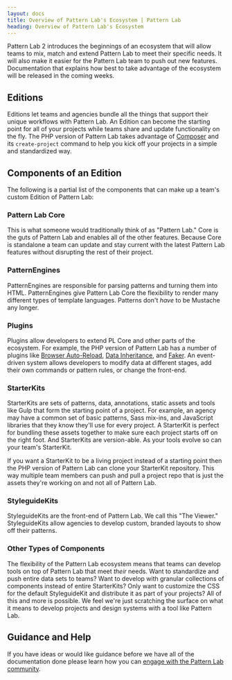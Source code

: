 ```yaml
---
layout: docs
title: Overview of Pattern Lab's Ecosystem | Pattern Lab
heading: Overview of Pattern Lab's Ecosystem
---
```


Pattern Lab 2 introduces the beginnings of an ecosystem that will allow teams to mix, match and extend Pattern Lab to meet their specific needs. It will also make it easier for the Pattern Lab team to push out new features. Documentation that explains how best to take advantage of the ecosystem will be released in the coming weeks.

## Editions

Editions let teams and agencies bundle all the things that support their unique workflows with Pattern Lab. An Edition can become the starting point for all of your projects while teams share and update functionality on the fly. The PHP version of Pattern Lab takes advantage of [Composer](https://getcomposer.org) and its `create-project` command to help you kick off your projects in a simple and standardized way.

## Components of an Edition

The following is a partial list of the components that can make up a team's custom Edition of Pattern Lab:

### Pattern Lab Core

This is what someone would traditionally think of as "Pattern Lab." Core is the guts of Pattern Lab and enables all of the other features. Because Core is standalone a team can update and stay current with the latest Pattern Lab features without disrupting the rest of their project.

### PatternEngines

PatternEngines are responsible for parsing patterns and turning them into HTML. PatternEngines give Pattern Lab Core the flexibility to render many different types of template languages. Patterns don't _have_ to be Mustache any longer.

### Plugins

Plugins allow developers to extend PL Core and other parts of the ecosystem. For example, the PHP version of Pattern Lab has a number of plugins like [Browser Auto-Reload](https://github.com/pattern-lab/plugin-php-reload), [Data Inheritance](https://github.com/pattern-lab/plugin-php-data-inheritance), and [Faker](https://github.com/pattern-lab/plugin-php-faker). An event-driven system allows developers to modify data at different stages, add their own commands or pattern rules, or change the front-end.

### StarterKits

StarterKits are sets of patterns, data, annotations, static assets and tools like Gulp that form the starting point of a project. For example, an agency may have a common set of basic patterns, Sass mix-ins, and JavaScript libraries that they know they'll use for every project. A StarterKit is perfect for bundling these assets together to make sure each project starts off on the right foot. And StarterKits are version-able. As your tools evolve so can your team's StarterKit.

If you want a StarterKit to be a living project instead of a starting point then the PHP version of Pattern Lab can clone your StarterKit repository. This way multiple team members can push and pull a project repo that is just the assets they're working on and not all of Pattern Lab.

### StyleguideKits

StyleguideKits are the front-end of Pattern Lab. We call this "The Viewer." StyleguideKits allow agencies to develop custom, branded layouts to show off their patterns.

### Other Types of Components

The flexibility of the Pattern Lab ecosystem means that teams can develop tools on top of Pattern Lab that meet _their_ needs. Want to standardize and push entire data sets to teams? Want to develop with granular collections of components instead of entire StarterKits? Only want to customize the CSS for the default StyleguideKit and distribute it as part of your projects? All of this and more is possible. We feel we're just scratching the surface on what it means to develop projects and design systems with a tool like Pattern Lab.

## Guidance and Help

If you have ideas or would like guidance before we have all of the documentation done please learn how you can [engage with the Pattern Lab community](/contribute.html).

